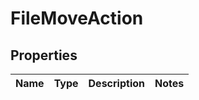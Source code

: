 
# FileMoveAction

## Properties
Name | Type | Description | Notes
------------ | ------------- | ------------- | -------------



